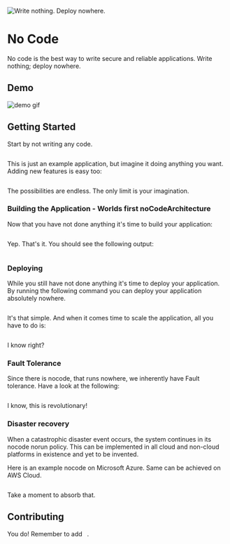 ![Write nothing. Deploy nowhere.](https://github.com/jasonmemez/nocode/raw/master/nocode.png "nocode logo")
# No Code

No code is the best way to write secure and reliable applications. Write nothing; deploy nowhere.

## Demo
![demo gif](https://media.giphy.com/media/3o6Zt7npmUtWmmQ2kw/giphy.gif)

## Getting Started

Start by not writing any code.  

```

```

This is just an example application, but imagine it doing anything you want. Adding new features is easy too:

```

```

The possibilities are endless. The only limit is your imagination.

### Building the Application - Worlds first noCodeArchitecture

Now that you have not done anything it's time to build your application:

```

```

Yep. That's it. You should see the following output:

```

```

### Deploying

While you still have not done anything it's time to deploy your application. By running the following command you can deploy your application absolutely nowhere.

```

```

It's that simple. And when it comes time to scale the application, all you have to do is:

```

```

I know right?

### Fault Tolerance 

Since there is nocode, that runs nowhere, we inherently have Fault tolerance. Have a look at the following: 

```

```

I know, this is revolutionary!

### Disaster recovery
When a catastrophic disaster event occurs, the system continues in its nocode norun policy. This can be implemented in all cloud and non-cloud platforms in existence and yet to be invented.

Here is an example nocode on Microsoft Azure. Same can be achieved on AWS Cloud.

```

```

Take a moment to absorb that.

## Contributing

You do! Remember to add ` `.
